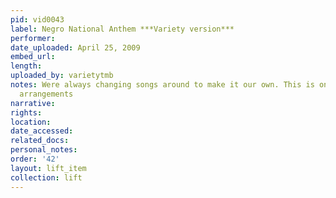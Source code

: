 ```yaml
---
pid: vid0043
label: Negro National Anthem ***Variety version***
performer: 
date_uploaded: April 25, 2009
embed_url: 
length: 
uploaded_by: varietytmb
notes: Were always changing songs around to make it our own. This is one of our favorite
  arrangements
narrative: 
rights: 
location: 
date_accessed: 
related_docs: 
personal_notes: 
order: '42'
layout: lift_item
collection: lift
---
```

